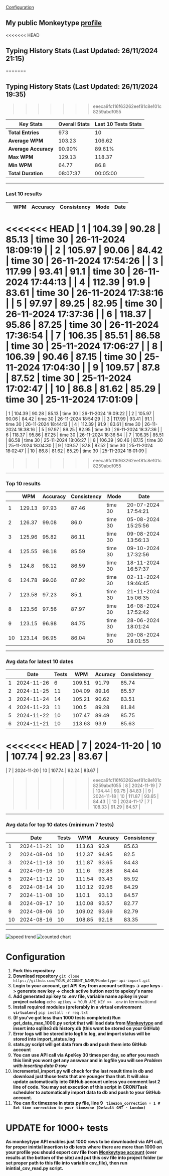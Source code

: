 
[Configuration](#configuration)
## My public Monkeytype [profile](https://monkeytype.com/profile/zp14)


        
<<<<<<< HEAD
## Typing History Stats (Last Updated: 26/11/2024 21:15)
=======
## Typing History Stats (Last Updated: 26/11/2024 19:35)
>>>>>>> eeeca9fc116f63262eef81c8e101c8259abdf055

| **Key Stats**               | **Overall Stats**       | **Last 10 Tests Stats**  |
|--------------------------|-------------------------|--------------------------|
| **Total Entries**        | 973           | 10                       |
| **Average WPM**          | 103.23           | 106.62    |
| **Average Accuracy**     | 90.90%          | 89.61%   |
| **Max WPM**              | 129.13               | 118.37        |
| **Min WPM**              | 64.77               | 86.8                        |
| **Total Duration**       | 08:07:37        | 00:05:00                        |


---

### Last 10 results

| | WPM | Accuracy | Consistency | Mode | Date |
| --- | --- | -------- | ----------- | ---- | --------- |
<<<<<<< HEAD
| 1 | 104.39 | 90.28 | 85.13 | time 30 | 26-11-2024 18:09:19 |
| 2 | 105.97 | 90.06 | 84.42 | time 30 | 26-11-2024 17:54:26 |
| 3 | 117.99 | 93.41 | 91.1 | time 30 | 26-11-2024 17:44:13 |
| 4 | 112.39 | 91.9 | 83.61 | time 30 | 26-11-2024 17:38:16 |
| 5 | 97.97 | 89.25 | 82.95 | time 30 | 26-11-2024 17:37:36 |
| 6 | 118.37 | 95.86 | 87.25 | time 30 | 26-11-2024 17:36:54 |
| 7 | 106.35 | 85.51 | 86.58 | time 30 | 25-11-2024 17:06:27 |
| 8 | 106.39 | 90.46 | 87.15 | time 30 | 25-11-2024 17:04:30 |
| 9 | 109.57 | 87.8 | 87.52 | time 30 | 25-11-2024 17:02:47 |
| 10 | 86.8 | 81.62 | 85.29 | time 30 | 25-11-2024 17:01:09 |
=======
| 1 | 104.39 | 90.28 | 85.13 | time 30 | 26-11-2024 19:09:22 |
| 2 | 105.97 | 90.06 | 84.42 | time 30 | 26-11-2024 18:54:29 |
| 3 | 117.99 | 93.41 | 91.1 | time 30 | 26-11-2024 18:44:13 |
| 4 | 112.39 | 91.9 | 83.61 | time 30 | 26-11-2024 18:38:16 |
| 5 | 97.97 | 89.25 | 82.95 | time 30 | 26-11-2024 18:37:36 |
| 6 | 118.37 | 95.86 | 87.25 | time 30 | 26-11-2024 18:36:54 |
| 7 | 106.35 | 85.51 | 86.58 | time 30 | 25-11-2024 18:06:27 |
| 8 | 106.39 | 90.46 | 87.15 | time 30 | 25-11-2024 18:04:30 |
| 9 | 109.57 | 87.8 | 87.52 | time 30 | 25-11-2024 18:02:47 |
| 10 | 86.8 | 81.62 | 85.29 | time 30 | 25-11-2024 18:01:09 |
>>>>>>> eeeca9fc116f63262eef81c8e101c8259abdf055


 --- 

### Top 10 results

| | WPM | Accuracy | Consistency | Mode | Date |
| --- | --- | -------- | ----------- | ---- | --------- |
| 1 | 129.13 | 97.93 | 87.46 | time 30 | 20-07-2024 17:54:21 |
| 2 | 126.37 | 99.08 | 86.0 | time 30 | 05-08-2024 15:25:56 |
| 3 | 125.96 | 95.82 | 86.11 | time 30 | 09-08-2024 13:56:13 |
| 4 | 125.55 | 98.18 | 85.59 | time 30 | 09-10-2024 17:32:56 |
| 5 | 124.8 | 98.12 | 86.59 | time 30 | 18-11-2024 16:57:37 |
| 6 | 124.78 | 99.06 | 87.92 | time 30 | 02-11-2024 19:46:45 |
| 7 | 123.58 | 97.23 | 85.1 | time 30 | 21-11-2024 15:06:35 |
| 8 | 123.56 | 97.56 | 87.97 | time 30 | 16-08-2024 17:52:42 |
| 9 | 123.15 | 96.98 | 84.75 | time 30 | 28-06-2024 18:01:24 |
| 10 | 123.14 | 96.95 | 86.04 | time 30 | 20-08-2024 18:01:55 |


 --- 

### Avg data for latest 10 dates

| | Date | Tests | WPM | Acuracy | Consistency |
| --- | --- | -------- | ----------- | ---- | --------- |
| 1 | 2024-11-26 | 6 | 109.51 | 91.79 | 85.74 |
| 2 | 2024-11-25 | 11 | 104.09 | 89.16 | 85.57 |
| 3 | 2024-11-24 | 14 | 105.21 | 90.62 | 83.51 |
| 4 | 2024-11-23 | 11 | 100.5 | 89.28 | 81.84 |
| 5 | 2024-11-22 | 10 | 107.47 | 89.49 | 85.75 |
| 6 | 2024-11-21 | 10 | 113.63 | 93.9 | 85.63 |
<<<<<<< HEAD
| 7 | 2024-11-20 | 10 | 107.74 | 92.23 | 83.67 |
=======
| 7 | 2024-11-20 | 10 | 107.74 | 92.24 | 83.67 |
>>>>>>> eeeca9fc116f63262eef81c8e101c8259abdf055
| 8 | 2024-11-19 | 7 | 104.44 | 90.75 | 84.83 |
| 9 | 2024-11-18 | 10 | 111.87 | 93.65 | 84.43 |
| 10 | 2024-11-17 | 7 | 108.33 | 91.29 | 84.57 |


 --- 

### Avg data for top 10 dates (minimum 7 tests)

| | Date | Tests | WPM | Acuracy | Consistency |
| --- | --- | -------- | ----------- | ---- | --------- |
| 1 | 2024-11-21 | 10 | 113.63 | 93.9 | 85.63 |
| 2 | 2024-08-04 | 10 | 112.37 | 94.95 | 82.5 |
| 3 | 2024-11-18 | 10 | 111.87 | 93.65 | 84.43 |
| 4 | 2024-09-16 | 10 | 111.6 | 92.88 | 84.44 |
| 5 | 2024-11-12 | 10 | 111.54 | 93.43 | 85.92 |
| 6 | 2024-08-14 | 10 | 110.12 | 92.96 | 84.29 |
| 7 | 2024-11-08 | 10 | 110.1 | 93.13 | 84.57 |
| 8 | 2024-09-17 | 10 | 110.08 | 93.57 | 82.77 |
| 9 | 2024-08-06 | 10 | 109.02 | 93.69 | 82.79 |
| 10 | 2024-08-16 | 10 | 108.85 | 92.18 | 83.35 |


 --- 


        
![speed trend](typing_speed_trend.png)
![counted chart](count_tests.png)
# Configuration
1. **Fork this repository** 
2. **Download repository** `git clone https://github.com/YOUR_ACCOUNT_NAME/Monketype-api-import.git`
3. **Login to your account, get API Key from account settings -> ape keys -> generate new key -> check active button next to apekey's name**
4. **Add generated api key to .env file, variable name apikey in your project catalog**  `echo apikey = YOUR_APE_KEY >> .env` in terminal/cmd
5. **Install required modules (preferably in a virtual environment `virtualenv`)** `pip install -r req.txt`
6. **(If you've got less than 1000 tests completed) Run get_data_max_1000.py script that will load data from [Monkeytype](https://monkeytype.com/) and insert into sqllite3 db history.db (this wont be stored on your GitHub)**
7. **Error logs will be stored into logfile.log, and import status will be stored into import_status.log**
8. **stats.py script will get data from db and push them into GitHub account**
9. **You can use API call via ApeKey 30 times per day, so after you reach this limit you wont get any answear and in logfile you will see *Problem with inserting data 0* row**
10. **incremental_import.py will check for the last result time in db and download just those tests that are younger than that. It will also update automatically into GitHub account unless you comment last 2 line of code. You may set execution of this script in CRON/Task scheduler to automatically import data to db and push to your GitHub account.**
11. **You can fix timezone in stats.py file, line 9 ` timezon_correction = 1 # Set time correction to your timezone (Default GMT - London)`**
# UPDATE for 1000+ tests
    
**As monkeytype API enables just 1000 rows to be downloaded via API call, for proper inintial insertion to db tests where there are more than 1000 on your profile
you should export csv file from [Monkeytype account](https://monkeytype.com/account) (over results at the bottom of the site)
and put this csv file into project folder (or set proper path to this file into variable csv_file), then run inintial_csv_read.py script.**
    